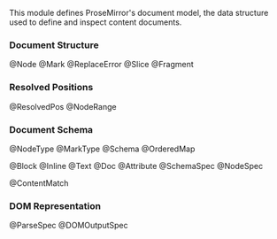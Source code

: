 This module defines ProseMirror's document model, the data structure
used to define and inspect content documents.

### Document Structure

@Node
@Mark
@ReplaceError
@Slice
@Fragment

### Resolved Positions

@ResolvedPos
@NodeRange

### Document Schema

@NodeType
@MarkType
@Schema
@OrderedMap

@Block
@Inline
@Text
@Doc
@Attribute
@SchemaSpec
@NodeSpec

@ContentMatch

### DOM Representation

@ParseSpec
@DOMOutputSpec
